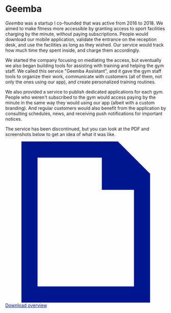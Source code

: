 # Geemba

*Geemba* was a startup I co-founded that was active from 2016 to 2018. We aimed to make fitness more accessible by granting access to sport facilities charging by the minute, without paying subscriptions. People would download our mobile application, validate the entrance on the reception desk, and use the facilities as long as they wished. Our service would track how much time they spent inside, and charge them accordingly.

We started the company focusing on mediating the access, but eventually we also began building tools for assisting with training and helping the gym staff. We called this service "Geemba Assistant", and it gave the gym staff tools to organize their work, communicate with customers (all of them, not only the ones using our app), and create personalized training routines.

We also provided a service to publish dedicated applications for each gym. People who weren't subscribed to the gym would access paying by the minute in the same way they would using our app (albeit with a custom branding). And regular customers would also benefit from the application by consulting schedules, news, and receiving push notifications for important notices.

The service has been discontinued, but you can look at the PDF and screenshots below to get an idea of what it was like.

<a href="/downloads/geemba-assistant.pdf" target="_blank" class="mx-auto w-64 h-10 flex items-center justify-center rounded no-underline border-2 font-semibold tracking-wider opacity-75 hover:bg-overlay hover:opacity-100 focus:bg-overlay focus:opacity-100" style="border-color:#00168e;color:#00168e"><svg xmlns="http://www.w3.org/2000/svg" viewBox="0 0 20 20" class="w-5 h-5" aria-hidden="true"><path d="M4 18h12V6h-4V2H4v16zm-2 1V0h12l4 4v16H2v-1z" fill="#00168e"/></svg><span class="ml-2">Download overview</span></a>
